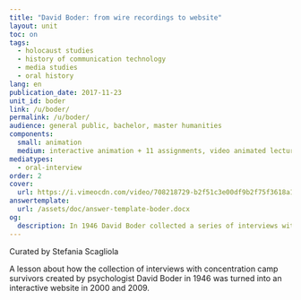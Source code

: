 ```yaml
---
title: "David Boder: from wire recordings to website"
layout: unit
toc: on
tags:
  - holocaust studies
  - history of communication technology
  - media studies
  - oral history
lang: en
publication_date: 2017-11-23
unit_id: boder
link: /u/boder/
permalink: /u/boder/
audience: general public, bachelor, master humanities
components:
  small: animation
  medium: interactive animation + 11 assignments, video animated lecture + 5 assignments
mediatypes: 
  - oral-interview
order: 2
cover:
  url: https://i.vimeocdn.com/video/708218729-b2f51c3e00df9b2f75f3618a1f04d264e1d49a863128379cc24c53083e8b5cdc-d?mw=960&mh=540&q=70
answertemplate:
  url: /assets/doc/answer-template-boder.docx
og:
  description: In 1946 David Boder collected a series of interviews with concentration camp survivors. His recordings were turned into an interactive website in 2000 and 2009...
---
```

Curated by Stefania Scagliola

A lesson about how the collection of interviews with concentration camp survivors created by psychologist David Boder in 1946 was turned into an interactive website in 2000 and 2009.

<!-- more -->

